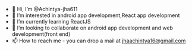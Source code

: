 - 👋 Hi, I’m @Achintya-jha611
- 👀 I’m interested in android app development,React app development
- 🌱 I’m currently learning ReactJS
- 💞️ I’m looking to collaborate on android app development and web development(front end)
- 📫 How to reach me - you can drop a mail at jhaachintya16@gmail.com

<!---
Achintya-jha611/Achintya-jha611 is a ✨ special ✨ repository because its `README.md` (this file) appears on your GitHub profile.
You can click the Preview link to take a look at your changes.
--->

